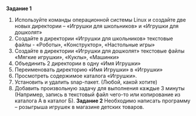**Задание 1**
1) Используйте команды операционной системы Linux и создайте
две новых директории – «Игрушки для школьников» и «Игрушки
для дошколят»
2) Создайте в директории «Игрушки для школьников» текстовые
файлы - «Роботы», «Конструктор», «Настольные игры»
3) Создайте в директории «Игрушки для дошколят» текстовые
файлы «Мягкие игрушки», «Куклы», «Машинки»
4) Объединить 2 директории в одну «Имя Игрушки»
5) Переименовать директорию «Имя Игрушки» в «Игрушки»
6) Просмотреть содержимое каталога «Игрушки».
7) Установить и удалить snap-пакет. (Любой, какой хотите)
8) Добавить произвольную задачу для выполнения каждые 3
минуты (Например, запись в текстовый файл чего-то или
копирование из каталога А в каталог Б).
**Задание 2**
Необходимо написать программу – розыгрыша игрушек в магазине
детских товаров.
